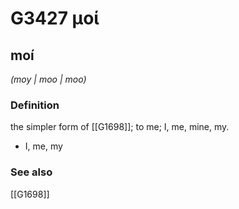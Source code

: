 # G3427 μοί

## moí

_(moy | moo | moo)_

### Definition

the simpler form of [[G1698]]; to me; I, me, mine, my.

- I, me, my

### See also

[[G1698]]


